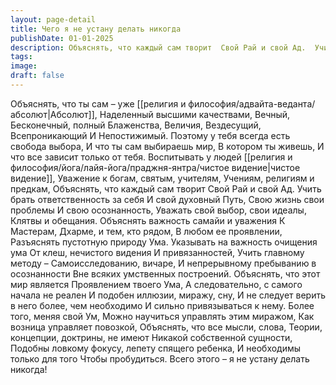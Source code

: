```yaml
---
layout: page-detail
title: Чего я не устану делать никогда
publishDate: 01-01-2025
description: Объяснять, что каждый сам творит  Свой Рай и свой Ад.  Учить брать ответственность за себя  И свой духовный Путь,  Свою жизнь свои проблемы  И свою осознанность,  Уважать свой выбор, свои идеалы,  Клятвы и обещания...
tags:
image:
draft: false
---
```

Объяснять, что ты сам – уже [[религия и философия/адвайта-веданта/абсолют|Абсолют]],  Наделенный высшими качествами,  Вечный, Бесконечный, полный Блаженства,  Величия, Вездесущий, Всепроникающий  И Непостижимый.  Поэтому у тебя всегда есть свобода выбора,  И что ты сам выбираешь мир,  В котором ты живешь,  И что все зависит только от тебя.  Воспитывать у людей [[религия и философия/йога/лайя-йога/праджня-янтра/чистое видение|чистое видение]],  Уважение к богам, святым, учителям,  Учениям, религиям и предкам,  Объяснять, что каждый сам творит  Свой Рай и свой Ад.  Учить брать ответственность за себя  И свой духовный Путь,  Свою жизнь свои проблемы  И свою осознанность,  Уважать свой выбор, свои идеалы,  Клятвы и обещания.  Объяснять важность самайи и уважения  К Мастерам, Дхарме, и тем, кто рядом,  В любом ее проявлении,  Разъяснять пустотную природу Ума.  Указывать на важность очищения ума  От клеш, нечистого видения  И привязанностей,  Учить главному методу –  Самоисследованию, вичаре,  И непрерывному пребыванию в осознанности  Вне всяких умственных построений.  Объяснять, что этот мир является  Проявлением твоего Ума,  А следовательно, с самого начала не реален  И подобен иллюзии, миражу, сну,  И не следует верить в него более, чем необходимо  И сильно привязываться к нему.  Более того, меняя свой Ум,  Можно научиться управлять этим миражом,  Как возница управляет повозкой,  Объяснять, что все мысли, слова,  Теории, концепции, доктрины, не имеют  Никакой собственной сущности,  Подобны ловкому фокусу, лепету спящего ребенка,  И необходимы только для того  Чтобы пробудиться.  Всего этого – я не устану делать никогда!
  
